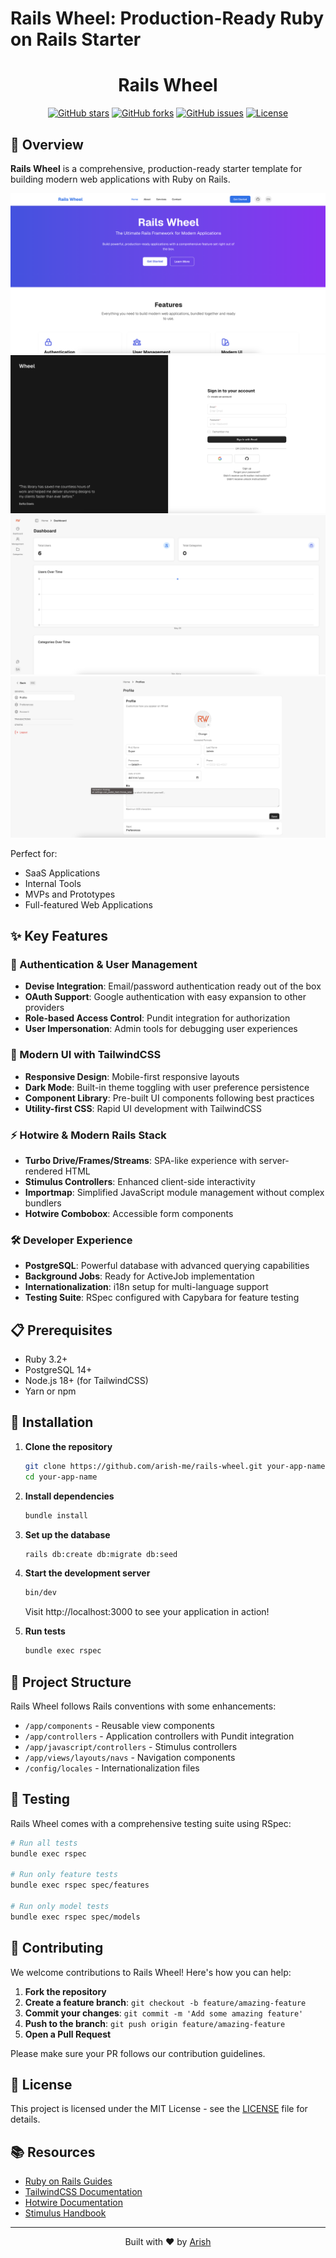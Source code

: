 
# Rails Wheel: Production-Ready Ruby on Rails Starter

<p align="center">
  <h1 align="center">Rails Wheel</h1>
</p>

<p align="center">
  <a href="https://github.com/arish-me/rails-wheel/stargazers"><img src="https://img.shields.io/github/stars/arish-me/rails-wheel" alt="GitHub stars"></a>
  <a href="https://github.com/arish-me/rails-wheel/network/members"><img src="https://img.shields.io/github/forks/arish-me/rails-wheel" alt="GitHub forks"></a>
  <a href="https://github.com/arish-me/rails-wheel/issues"><img src="https://img.shields.io/github/issues/arish-me/rails-wheel" alt="GitHub issues"></a>
  <a href="https://github.com/arish-me/rails-wheel/blob/main/LICENSE"><img src="https://img.shields.io/github/license/arish-me/rails-wheel" alt="License"></a>
</p>

## 🚀 Overview

**Rails Wheel** is a comprehensive, production-ready  starter template for building modern web applications with Ruby on Rails.

![Homepage of the Rails Wheel application](docs/screenshots/home.png)
![Login of the Rails Wheel application](docs/screenshots/login.png)
![Dashboard of the Rails Wheel application](docs/screenshots/dashboard.png)
![Profile of the Rails Wheel application](docs/screenshots/profile.png)


Perfect for:
- SaaS Applications
- Internal Tools
- MVPs and Prototypes
- Full-featured Web Applications

## ✨ Key Features

### 🔐 Authentication & User Management
- **Devise Integration**: Email/password authentication ready out of the box
- **OAuth Support**: Google authentication with easy expansion to other providers
- **Role-based Access Control**: Pundit integration for authorization
- **User Impersonation**: Admin tools for debugging user experiences

### 🎨 Modern UI with TailwindCSS
- **Responsive Design**: Mobile-first responsive layouts
- **Dark Mode**: Built-in theme toggling with user preference persistence
- **Component Library**: Pre-built UI components following best practices
- **Utility-first CSS**: Rapid UI development with TailwindCSS

### ⚡ Hotwire & Modern Rails Stack
- **Turbo Drive/Frames/Streams**: SPA-like experience with server-rendered HTML
- **Stimulus Controllers**: Enhanced client-side interactivity
- **Importmap**: Simplified JavaScript module management without complex bundlers
- **Hotwire Combobox**: Accessible form components

### 🛠️ Developer Experience
- **PostgreSQL**: Powerful database with advanced querying capabilities
- **Background Jobs**: Ready for ActiveJob implementation
- **Internationalization**: i18n setup for multi-language support
- **Testing Suite**: RSpec configured with Capybara for feature testing

## 📋 Prerequisites

- Ruby 3.2+
- PostgreSQL 14+
- Node.js 18+ (for TailwindCSS)
- Yarn or npm

## 🔧 Installation

1. **Clone the repository**
   ```bash
   git clone https://github.com/arish-me/rails-wheel.git your-app-name
   cd your-app-name
   ```

2. **Install dependencies**
   ```bash
   bundle install
   ```

3. **Set up the database**
   ```bash
   rails db:create db:migrate db:seed
   ```

4. **Start the development server**
   ```bash
   bin/dev
   ```
   Visit http://localhost:3000 to see your application in action!

5. **Run tests**
   ```bash
   bundle exec rspec
   ```

## 🧩 Project Structure

Rails Wheel follows Rails conventions with some enhancements:

- `/app/components` - Reusable view components
- `/app/controllers` - Application controllers with Pundit integration
- `/app/javascript/controllers` - Stimulus controllers
- `/app/views/layouts/navs` - Navigation components
- `/config/locales` - Internationalization files

## 🧪 Testing

Rails Wheel comes with a comprehensive testing suite using RSpec:

```bash
# Run all tests
bundle exec rspec

# Run only feature tests
bundle exec rspec spec/features

# Run only model tests
bundle exec rspec spec/models
```

## 🤝 Contributing

We welcome contributions to Rails Wheel! Here's how you can help:

1. **Fork the repository**
2. **Create a feature branch**: `git checkout -b feature/amazing-feature`
3. **Commit your changes**: `git commit -m 'Add some amazing feature'`
4. **Push to the branch**: `git push origin feature/amazing-feature`
5. **Open a Pull Request**

Please make sure your PR follows our contribution guidelines.

## 📄 License

This project is licensed under the MIT License - see the [LICENSE](LICENSE) file for details.

## 📚 Resources

- [Ruby on Rails Guides](https://guides.rubyonrails.org/)
- [TailwindCSS Documentation](https://tailwindcss.com/docs)
- [Hotwire Documentation](https://hotwired.dev/)
- [Stimulus Handbook](https://stimulus.hotwired.dev/handbook/introduction)

---

<p align="center">
  Built with ❤️ by <a href="https://github.com/arish-me">Arish</a>
</p>

